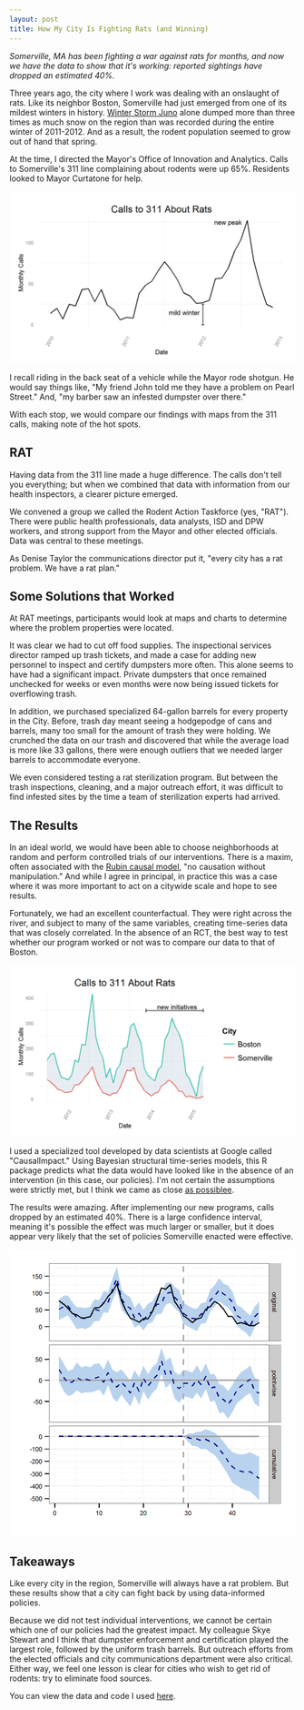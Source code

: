 ```yaml
---
layout: post
title: How My City Is Fighting Rats (and Winning)
---
```


*Somerville, MA has been fighting a war against rats for months, and now we have the data to show that it's working: reported sightings have dropped an estimated 40%.*

Three years ago, the city where I work was dealing with an onslaught of rats. Like its neighbor Boston, Somerville had just emerged from one of its mildest winters in history. [Winter Storm Juno](http://en.wikipedia.org/wiki/January_2015_North_American_blizzard) alone dumped more than three times as much snow on the region than was recorded during the entire winter of 2011-2012. And as a result, the rodent population seemed to grow out of hand that spring. 

At the time, I directed the Mayor's Office of Innovation and Analytics. Calls to Somerville's 311 line complaining about rodents were up 65%. Residents looked to Mayor Curtatone for help.

![_config.yml](https://raw.githubusercontent.com/DanielHadley/2015_Rats_Boston_Somerville/master/plots/Fig1_Somerville_Calls.png) 

I recall riding in the back seat of a vehicle while the Mayor rode shotgun. He would say things like, "My friend John told me they have a problem on Pearl Street." And, "my barber saw an infested dumpster over there." 

With each stop, we would compare our findings with maps from the 311 calls, making note of the hot spots.

## RAT

Having data from the 311 line made a huge difference. The calls don't tell you everything; but when we combined that data with information from our health inspectors, a clearer picture emerged. 

We convened a group we called the Rodent Action Taskforce (yes, "RAT"). There were public health professionals, data analysts, ISD and DPW workers, and strong support from the Mayor and other elected officials. Data was central to these meetings. 

As Denise Taylor the communications director put it, "every city has a rat problem. We have a rat plan."

## Some Solutions that Worked

At RAT meetings, participants would look at maps and charts to determine where the problem properties were located.

It was clear we had to cut off food supplies. The inspectional services director ramped up trash tickets, and made a case for adding new personnel to inspect and certify dumpsters more often. This alone seems to have had a significant impact. Private dumpsters that once remained unchecked for weeks or even months were now being issued tickets for overflowing trash. 

In addition, we purchased specialized 64-gallon barrels for every property in the City. Before, trash day meant seeing a hodgepodge of cans and barrels, many too small for the amount of trash they were holding. We crunched the data on our trash and discovered that while the average load is more like 33 gallons, there were enough outliers that we needed larger barrels to accommodate everyone. 

We even considered testing a rat sterilization program. But between the trash inspections, cleaning, and a major outreach effort, it was difficult to find infested sites by the time a team of sterilization experts had arrived. 

## The Results

In an ideal world, we would have been able to choose neighborhoods at random and perform controlled trials of our interventions. There is a maxim, often associated with the [Rubin causal model](http://en.wikipedia.org/wiki/Rubin_causal_model), "no causation without manipulation." And while I agree in principal, in practice this was a case where it was more important to act on a citywide scale and hope to see results. 

Fortunately, we had an excellent counterfactual. They were right across the river, and subject to many of the same variables, creating time-series data that was closely correlated. In the absence of an RCT, the best way to test whether our program worked or not was to compare our data to that of Boston. 

![_config.yml](https://raw.githubusercontent.com/DanielHadley/2015_Rats_Boston_Somerville/master/plots/Fig2_Somerville_v_Boston_Calls.png) 

I used a specialized tool developed by data scientists at Google called "CausalImpact." Using Bayesian structural time-series models, this R package predicts what the data would have looked like in the absence of an intervention (in this case, our policies). I'm not certain the assumptions were strictly met, but I think we came as close [as possiblee](http://google-opensource.blogspot.com/2014/09/causalimpact-new-open-source-package.html).       

The results were amazing. After implementing our new programs, calls dropped by an estimated 40%. There is a large confidence interval, meaning it's possible the effect was much larger or smaller, but it does appear very likely that the set of policies Somerville enacted were effective.  

![_config.yml](https://raw.githubusercontent.com/DanielHadley/2015_Rats_Boston_Somerville/master/plots/Fig3_CausalImpact.png) 


## Takeaways

Like every city in the region, Somerville will always have a rat problem. But these results show that a city can fight back by using data-informed policies. 

Because we did not test individual interventions, we cannot be certain which one of our policies had the greatest impact. My colleague Skye Stewart and I think that dumpster enforcement and certification played the largest role, followed by the uniform trash barrels. But outreach efforts from the elected officials and city communications department were also critical. Either way, we feel one lesson is clear for cities who wish to get rid of rodents: try to eliminate food sources.  

You can view the data and code I used [here](https://github.com/DanielHadley/2015_Rats_Boston_Somerville).
